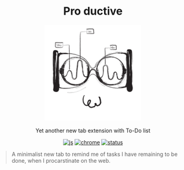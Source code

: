
<h1 align="center">Pro ductive</h1>
<p align="center">
    <img width="50%" src="./time.png">
</p>
<p align="center">Yet another new tab extension with To-Do list</p>
<div align="center">

[![js](https://img.shields.io/badge/madewith-javascript-black)](https://img.shields.io/badge/madewith-javascript-black)
[![chrome](https://img.shields.io/badge/platform-chrome-black)](https://img.shields.io/badge/platform-chrome-black)
[![status](https://img.shields.io/badge/status-work_in_progress-black)](https://img.shields.io/badge/status-work_in_progress-black)

</div>

> A minimalist new tab to remind me of tasks I have remaining to be done, when I procarstinate on the web.
